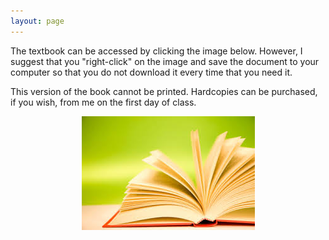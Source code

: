 ```yaml
---
layout: page
---
```


The textbook can be accessed by clicking the image below.  However, I suggest that you "right-click" on the image and save the document to your computer so that you do not download it every time that you need it.

This version of the book cannot be printed.  Hardcopies can be purchased, if you wish, from me on the first day of class.

<div style="text-align:center">
<a href="Biometry_noPrint.pdf"><img src="../img/book.jpg" alt="textbook"></a>
</div>

